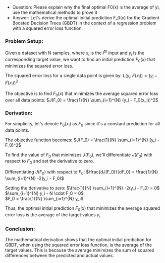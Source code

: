 - Question: Please explain why the final optimal F0(x) is the average of yi, use the mathematical methods to prove it
- Answer: Let's derive the optimal initial prediction F_0(x) for the Gradient Boosted Decision Trees (GBDT) in the context of a regression problem with a squared error loss function.

### Problem Setup:
Given a dataset with N samples, where $x_i$ is the $i^{th}$ input and $y_i$ is the corresponding target value, we want to find an initial prediction $F_0(x)$ that minimizes the squared error loss.

The squared error loss for a single data point is given by:
$L(y_i, F(x_i)) = (y_i - F(x_i))^2$

The objective is to find $F_0(x)$ that minimizes the average squared error loss over all data points:
$J(F_0) = \frac{1}{N} \sum_{i=1}^{N} (y_i - F_0(x_i))^2$

### Derivation:
For simplicity, let's denote $F_0(x_i)$ as $F_0$ since it's a constant prediction for all data points.

The objective function becomes:
$J(F_0) = \frac{1}{N} \sum_{i=1}^{N} (y_i - F_0)^2$

To find the value of $F_0$ that minimizes $J(F_0)$, we'll differentiate $J(F_0)$ with respect to $F_0$ and set the derivative to zero.

Differentiating $J(F_0)$ with respect to $F_0$:
$\frac{dJ(F_0)}{dF_0} = \frac{1}{N} \sum_{i=1}^{N} -2(y_i - F_0)$

Setting the derivative to zero:
$\frac{1}{N} \sum_{i=1}^{N} -2(y_i - F_0) = 0$   
$\sum_{i=1}^{N} y_i - N \cdot F_0 = 0$   
$F_0 = \frac{1}{N} \sum_{i=1}^{N} y_i$

Thus, the optimal initial prediction $F_0(x)$ that minimizes the average squared error loss is the average of the target values $y_i$.

### Conclusion:
The mathematical derivation shows that the optimal initial prediction for GBDT, when using the squared error loss function, is the average of the target values. This is because the average minimizes the sum of squared differences between the predicted and actual values.